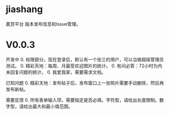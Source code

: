 # jiashang
嘉赏平台 版本发布信息和Issue管理。

###
V0.0.3
================================
开发中
0. 权限部分。现在登录后，默认有一个张三的用户，可以当做超级管理员测试。
0. 精彩天地：每周、月最受欢迎图片的统计。
0. 有问必答：72小时为内未回复问题的统计。
0. 我爱我家，需要需求文档。

已知问题
0. 精彩天地：发布帖子后，发布窗口上一张照片需要手动删除，然后再发布新帖。

需要反馈
0. 所有表单输入项，需要指定是否必填。字符型，请给出长度限制。数字型，请给出最大和最小值范围。
